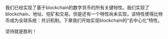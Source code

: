 我们已经实现了基于blockchain的数字货币的所有关键特性。我们实现了blockchain、地址、挖矿和交易。但是还有一个特性尚未实现，该特性使得比特币成为全球系统：共识机制。下章我们开始实现blockchain的“去中心化”特性。

坚持就是胜利！

